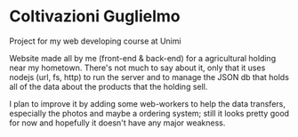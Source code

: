# Coltivazioni Guglielmo
Project for my web developing course at Unimi

Website made all by me (front-end & back-end) for a agricultural holding near my hometown.
There's not much to say about it, only that it uses nodejs (url, fs, http) to run the server and to manage the JSON db that holds all of the data about the products that the holding sell.

I plan to improve it by adding some web-workers to help the data transfers, especially the photos and maybe a ordering system; still it looks pretty good for now and hopefully it doesn't have any major weakness.
